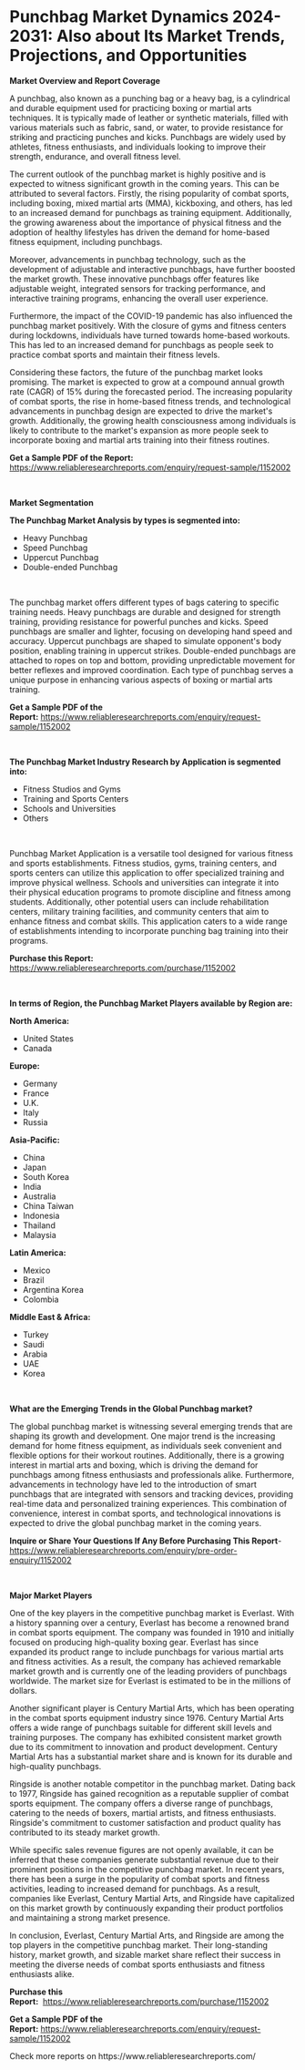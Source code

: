 <p><h1>Punchbag Market Dynamics 2024-2031: Also about Its Market Trends, Projections, and Opportunities</h1></p><p><strong>Market Overview and Report Coverage</strong></p>
<p><p>A punchbag, also known as a punching bag or a heavy bag, is a cylindrical and durable equipment used for practicing boxing or martial arts techniques. It is typically made of leather or synthetic materials, filled with various materials such as fabric, sand, or water, to provide resistance for striking and practicing punches and kicks. Punchbags are widely used by athletes, fitness enthusiasts, and individuals looking to improve their strength, endurance, and overall fitness level.</p><p>The current outlook of the punchbag market is highly positive and is expected to witness significant growth in the coming years. This can be attributed to several factors. Firstly, the rising popularity of combat sports, including boxing, mixed martial arts (MMA), kickboxing, and others, has led to an increased demand for punchbags as training equipment. Additionally, the growing awareness about the importance of physical fitness and the adoption of healthy lifestyles has driven the demand for home-based fitness equipment, including punchbags.</p><p>Moreover, advancements in punchbag technology, such as the development of adjustable and interactive punchbags, have further boosted the market growth. These innovative punchbags offer features like adjustable weight, integrated sensors for tracking performance, and interactive training programs, enhancing the overall user experience.</p><p>Furthermore, the impact of the COVID-19 pandemic has also influenced the punchbag market positively. With the closure of gyms and fitness centers during lockdowns, individuals have turned towards home-based workouts. This has led to an increased demand for punchbags as people seek to practice combat sports and maintain their fitness levels.</p><p>Considering these factors, the future of the punchbag market looks promising. The market is expected to grow at a compound annual growth rate (CAGR) of 15% during the forecasted period. The increasing popularity of combat sports, the rise in home-based fitness trends, and technological advancements in punchbag design are expected to drive the market's growth. Additionally, the growing health consciousness among individuals is likely to contribute to the market's expansion as more people seek to incorporate boxing and martial arts training into their fitness routines.</p></p>
<p><strong>Get a Sample PDF of the Report:</strong> <a href="https://www.reliableresearchreports.com/enquiry/request-sample/1152002">https://www.reliableresearchreports.com/enquiry/request-sample/1152002</a></p>
<p>&nbsp;</p>
<p><strong>Market Segmentation</strong></p>
<p><strong>The Punchbag Market Analysis by types is segmented into:</strong></p>
<p><ul><li>Heavy Punchbag</li><li>Speed Punchbag</li><li>Uppercut Punchbag</li><li>Double-ended Punchbag</li></ul></p>
<p>&nbsp;</p>
<p><p>The punchbag market offers different types of bags catering to specific training needs. Heavy punchbags are durable and designed for strength training, providing resistance for powerful punches and kicks. Speed punchbags are smaller and lighter, focusing on developing hand speed and accuracy. Uppercut punchbags are shaped to simulate opponent's body position, enabling training in uppercut strikes. Double-ended punchbags are attached to ropes on top and bottom, providing unpredictable movement for better reflexes and improved coordination. Each type of punchbag serves a unique purpose in enhancing various aspects of boxing or martial arts training.</p></p>
<p><strong>Get a Sample PDF of the Report:</strong>&nbsp;<a href="https://www.reliableresearchreports.com/enquiry/request-sample/1152002">https://www.reliableresearchreports.com/enquiry/request-sample/1152002</a></p>
<p>&nbsp;</p>
<p><strong>The Punchbag Market Industry Research by Application is segmented into:</strong></p>
<p><ul><li>Fitness Studios and Gyms</li><li>Training and Sports Centers</li><li>Schools and Universities</li><li>Others</li></ul></p>
<p>&nbsp;</p>
<p><p>Punchbag Market Application is a versatile tool designed for various fitness and sports establishments. Fitness studios, gyms, training centers, and sports centers can utilize this application to offer specialized training and improve physical wellness. Schools and universities can integrate it into their physical education programs to promote discipline and fitness among students. Additionally, other potential users can include rehabilitation centers, military training facilities, and community centers that aim to enhance fitness and combat skills. This application caters to a wide range of establishments intending to incorporate punching bag training into their programs.</p></p>
<p><strong>Purchase this Report:</strong>&nbsp; <a href="https://www.reliableresearchreports.com/purchase/1152002">https://www.reliableresearchreports.com/purchase/1152002</a></p>
<p>&nbsp;</p>
<p><strong>In terms of Region, the Punchbag Market Players available by Region are:</strong></p>
<p>
    <p> <strong> North America: </strong>
        <ul>
            <li>United States</li>
            <li>Canada</li>
        </ul>
        </p> 
    <p> <strong> Europe: </strong>
        <ul>
            <li>Germany</li>
            <li>France</li>
            <li>U.K.</li>
            <li>Italy</li>
            <li>Russia</li>
        </ul>
        </p> 
    <p> <strong> Asia-Pacific: </strong>
        <ul>
            <li>China</li>
            <li>Japan</li>
            <li>South Korea</li>
            <li>India</li>
            <li>Australia</li>
            <li>China Taiwan</li>
            <li>Indonesia</li>
            <li>Thailand</li>
            <li>Malaysia</li>
        </ul>
        </p> 
    <p> <strong> Latin America: </strong>
        <ul>
            <li>Mexico</li>
            <li>Brazil</li>
            <li>Argentina Korea</li>
            <li>Colombia</li>
        </ul>
        </p> 
    <p> <strong> Middle East & Africa: </strong>
        <ul>
            <li>Turkey</li>
            <li>Saudi</li>
            <li>Arabia</li>
            <li>UAE</li>
            <li>Korea</li>
        </ul>
    </p>
    </p>
<p>&nbsp;</p>
<p><strong>What are the Emerging Trends in the Global Punchbag market?</strong></p>
<p><p>The global punchbag market is witnessing several emerging trends that are shaping its growth and development. One major trend is the increasing demand for home fitness equipment, as individuals seek convenient and flexible options for their workout routines. Additionally, there is a growing interest in martial arts and boxing, which is driving the demand for punchbags among fitness enthusiasts and professionals alike. Furthermore, advancements in technology have led to the introduction of smart punchbags that are integrated with sensors and tracking devices, providing real-time data and personalized training experiences. This combination of convenience, interest in combat sports, and technological innovations is expected to drive the global punchbag market in the coming years.</p></p>
<p><strong>Inquire or Share Your Questions If Any Before Purchasing This Report</strong>- <a href="https://www.reliableresearchreports.com/enquiry/pre-order-enquiry/1152002">https://www.reliableresearchreports.com/enquiry/pre-order-enquiry/1152002</a></p>
<p>&nbsp;</p>
<p><strong>Major Market Players</strong></p>
<p><p>One of the key players in the competitive punchbag market is Everlast. With a history spanning over a century, Everlast has become a renowned brand in combat sports equipment. The company was founded in 1910 and initially focused on producing high-quality boxing gear. Everlast has since expanded its product range to include punchbags for various martial arts and fitness activities. As a result, the company has achieved remarkable market growth and is currently one of the leading providers of punchbags worldwide. The market size for Everlast is estimated to be in the millions of dollars.</p><p>Another significant player is Century Martial Arts, which has been operating in the combat sports equipment industry since 1976. Century Martial Arts offers a wide range of punchbags suitable for different skill levels and training purposes. The company has exhibited consistent market growth due to its commitment to innovation and product development. Century Martial Arts has a substantial market share and is known for its durable and high-quality punchbags.</p><p>Ringside is another notable competitor in the punchbag market. Dating back to 1977, Ringside has gained recognition as a reputable supplier of combat sports equipment. The company offers a diverse range of punchbags, catering to the needs of boxers, martial artists, and fitness enthusiasts. Ringside's commitment to customer satisfaction and product quality has contributed to its steady market growth.</p><p>While specific sales revenue figures are not openly available, it can be inferred that these companies generate substantial revenue due to their prominent positions in the competitive punchbag market. In recent years, there has been a surge in the popularity of combat sports and fitness activities, leading to increased demand for punchbags. As a result, companies like Everlast, Century Martial Arts, and Ringside have capitalized on this market growth by continuously expanding their product portfolios and maintaining a strong market presence.</p><p>In conclusion, Everlast, Century Martial Arts, and Ringside are among the top players in the competitive punchbag market. Their long-standing history, market growth, and sizable market share reflect their success in meeting the diverse needs of combat sports enthusiasts and fitness enthusiasts alike.</p></p>
<p><strong>Purchase this Report:</strong>&nbsp;&nbsp;<a href="https://www.reliableresearchreports.com/purchase/1152002">https://www.reliableresearchreports.com/purchase/1152002</a></p>
<p></p>
<p><strong>Get a Sample PDF of the Report:</strong>&nbsp;<a href="https://www.reliableresearchreports.com/enquiry/request-sample/1152002">https://www.reliableresearchreports.com/enquiry/request-sample/1152002</a></p>
<p>Check more reports on https://www.reliableresearchreports.com/</p>